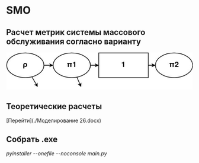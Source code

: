 # SMO
## Расчет метрик системы массового обслуживания согласно варианту
![task pic](task.jpg)
## Теоретические расчеты
[Перейти](./Моделирование 26.docx)
## Собрать .exe
*pyinstaller --onefile --noconsole main.py*



